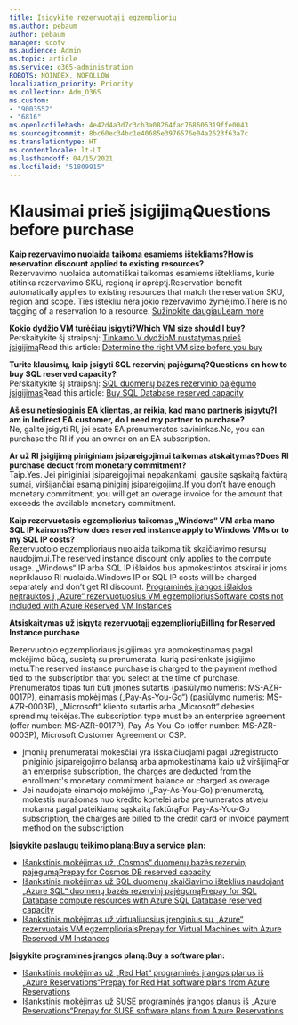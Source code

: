 ```yaml
---
title: Įsigykite rezervuotąjį egzempliorių
ms.author: pebaum
author: pebaum
manager: scotv
ms.audience: Admin
ms.topic: article
ms.service: o365-administration
ROBOTS: NOINDEX, NOFOLLOW
localization_priority: Priority
ms.collection: Adm_O365
ms.custom:
- "9003552"
- "6816"
ms.openlocfilehash: 4e42d4a3d7c3cb3a08264fac768606319ffe0043
ms.sourcegitcommit: 8bc60ec34bc1e40685e3976576e04a2623f63a7c
ms.translationtype: HT
ms.contentlocale: lt-LT
ms.lasthandoff: 04/15/2021
ms.locfileid: "51809915"
---
```

# <a name="questions-before-purchase"></a><span data-ttu-id="6d23c-102">Klausimai prieš įsigijimą</span><span class="sxs-lookup"><span data-stu-id="6d23c-102">Questions before purchase</span></span>

<span data-ttu-id="6d23c-103">**Kaip rezervavimo nuolaida taikoma esamiems ištekliams?**</span><span class="sxs-lookup"><span data-stu-id="6d23c-103">**How is reservation discount applied to existing resources?**</span></span>  
<span data-ttu-id="6d23c-104">Rezervavimo nuolaida automatiškai taikomas esamiems ištekliams, kurie atitinka rezervavimo SKU, regioną ir aprėptį.</span><span class="sxs-lookup"><span data-stu-id="6d23c-104">Reservation benefit automatically applies to existing resources that match the reservation SKU, region and scope.</span></span> <span data-ttu-id="6d23c-105">Ties ištekliu nėra jokio rezervavimo žymėjimo.</span><span class="sxs-lookup"><span data-stu-id="6d23c-105">There is no tagging of a reservation to a resource.</span></span> [<span data-ttu-id="6d23c-106">Sužinokite daugiau</span><span class="sxs-lookup"><span data-stu-id="6d23c-106">Learn more</span></span>](https://docs.microsoft.com/azure/cost-management-billing/reservations/save-compute-costs-reservations?WT.mc_id=Portal-Microsoft_Azure_Support#how-reservation-discount-is-applied) 

<span data-ttu-id="6d23c-107">**Kokio dydžio VM turėčiau įsigyti?**</span><span class="sxs-lookup"><span data-stu-id="6d23c-107">**Which VM size should I buy?**</span></span>  
<span data-ttu-id="6d23c-108">Perskaitykite šį straipsnį: [Tinkamo V dydžioM nustatymas prieš įsigijimą](https://docs.microsoft.com/azure/virtual-machines/windows/prepay-reserved-vm-instances?toc=/azure/billing/TOC.json&WT.mc_id=Portal-Microsoft_Azure_Support#determine-the-right-vm-size-before-you-buy)</span><span class="sxs-lookup"><span data-stu-id="6d23c-108">Read this article: [Determine the right VM size before you buy](https://docs.microsoft.com/azure/virtual-machines/windows/prepay-reserved-vm-instances?toc=/azure/billing/TOC.json&WT.mc_id=Portal-Microsoft_Azure_Support#determine-the-right-vm-size-before-you-buy)</span></span>

<span data-ttu-id="6d23c-109">**Turite klausimų, kaip įsigyti SQL rezervinį pajėgumą?**</span><span class="sxs-lookup"><span data-stu-id="6d23c-109">**Questions on how to buy SQL reserved capacity?**</span></span>  
<span data-ttu-id="6d23c-110">Perskaitykite šį straipsnį: [SQL duomenų bazės rezervinio pajėgumo įsigijimas](https://docs.microsoft.com/azure/sql-database/sql-database-reserved-capacity?toc=/azure/billing/TOC.json&WT.mc_id=Portal-Microsoft_Azure_Support#buy-sql-database-reserved-capacity)</span><span class="sxs-lookup"><span data-stu-id="6d23c-110">Read this article: [Buy SQL Database reserved capacity](https://docs.microsoft.com/azure/sql-database/sql-database-reserved-capacity?toc=/azure/billing/TOC.json&WT.mc_id=Portal-Microsoft_Azure_Support#buy-sql-database-reserved-capacity)</span></span>

<span data-ttu-id="6d23c-111">**Aš esu netiesioginis EA klientas, ar reikia, kad mano partneris įsigytų?**</span><span class="sxs-lookup"><span data-stu-id="6d23c-111">**I am in Indirect EA customer, do I need my partner to purchase?**</span></span>  
<span data-ttu-id="6d23c-112">Ne, galite įsigyti RI, jei esate EA prenumeratos savininkas.</span><span class="sxs-lookup"><span data-stu-id="6d23c-112">No, you can purchase the RI if you an owner on an EA subscription.</span></span>

<span data-ttu-id="6d23c-113">**Ar už RI įsigijimą piniginiam įsipareigojimui taikomas atskaitymas?**</span><span class="sxs-lookup"><span data-stu-id="6d23c-113">**Does RI purchase deduct from monetary commitment?**</span></span>  
<span data-ttu-id="6d23c-114">Taip.</span><span class="sxs-lookup"><span data-stu-id="6d23c-114">Yes.</span></span> <span data-ttu-id="6d23c-115">Jei piniginiai įsipareigojimai nepakankami, gausite sąskaitą faktūrą sumai, viršijančiai esamą piniginį įsipareigojimą.</span><span class="sxs-lookup"><span data-stu-id="6d23c-115">If you don’t have enough monetary commitment, you will get an overage invoice for the amount that exceeds the available monetary commitment.</span></span>

<span data-ttu-id="6d23c-116">**Kaip rezervuotasis egzempliorius taikomas „Windows“ VM arba mano SQL IP kainoms?**</span><span class="sxs-lookup"><span data-stu-id="6d23c-116">**How does reserved instance apply to Windows VMs or to my SQL IP costs?**</span></span>  
<span data-ttu-id="6d23c-117">Rezervuotojo egzemplioriaus nuolaida taikoma tik skaičiavimo resursų naudojimui.</span><span class="sxs-lookup"><span data-stu-id="6d23c-117">The reserved instance discount only applies to the compute usage.</span></span> <span data-ttu-id="6d23c-118">„Windows“ IP arba SQL IP išlaidos bus apmokestintos atskirai ir joms nepriklauso RI nuolaida.</span><span class="sxs-lookup"><span data-stu-id="6d23c-118">Windows IP or SQL IP costs will be charged separately and don’t get RI discount.</span></span> [<span data-ttu-id="6d23c-119">Programinės įrangos išlaidos neįtrauktos į „Azure“ rezervuotuosius VM egzempliorius</span><span class="sxs-lookup"><span data-stu-id="6d23c-119">Software costs not included with Azure Reserved VM Instances</span></span>](https://docs.microsoft.com/azure/billing/billing-reserved-instance-windows-software-costs?WT.mc_id=Portal-Microsoft_Azure_Support)  
      
<span data-ttu-id="6d23c-120">**Atsiskaitymas už įsigytą rezervuotąjį egzempliorių**</span><span class="sxs-lookup"><span data-stu-id="6d23c-120">**Billing for Reserved Instance purchase**</span></span>  
      
<span data-ttu-id="6d23c-121">Rezervuotojo egzemplioriaus įsigijimas yra apmokestinamas pagal mokėjimo būdą, susietą su prenumerata, kurią pasirenkate įsigijimo metu.</span><span class="sxs-lookup"><span data-stu-id="6d23c-121">The reserved instance purchase is charged to the payment method tied to the subscription that you select at the time of purchase.</span></span> <span data-ttu-id="6d23c-122">Prenumeratos tipas turi būti įmonės sutartis (pasiūlymo numeris: MS-AZR-0017P), einamasis mokėjimas („Pay-As-You-Go“) (pasiūlymo numeris: MS-AZR-0003P), „Microsoft“ kliento sutartis arba „Microsoft“ debesies sprendimų teikėjas.</span><span class="sxs-lookup"><span data-stu-id="6d23c-122">The subscription type must be an enterprise agreement (offer number: MS-AZR-0017P), Pay-As-You-Go (offer number: MS-AZR-0003P), Microsoft Customer Agreement or CSP.</span></span>

-   <span data-ttu-id="6d23c-123">Įmonių prenumeratai mokesčiai yra išskaičiuojami pagal užregistruoto piniginio įsipareigojimo balansą arba apmokestinama kaip už viršijimą</span><span class="sxs-lookup"><span data-stu-id="6d23c-123">For an enterprise subscription, the charges are deducted from the enrollment's monetary commitment balance or charged as overage</span></span>
-   <span data-ttu-id="6d23c-124">Jei naudojate einamojo mokėjimo („Pay-As-You-Go) prenumeratą, mokestis nurašomas nuo kredito kortelei arba prenumeratos atveju mokama pagal pateikiamą sąskaitą faktūrą</span><span class="sxs-lookup"><span data-stu-id="6d23c-124">For Pay-As-You-Go subscription, the charges are billed to the credit card or invoice payment method on the subscription</span></span>

<span data-ttu-id="6d23c-125">**Įsigykite paslaugų teikimo planą:**</span><span class="sxs-lookup"><span data-stu-id="6d23c-125">**Buy a service plan:**</span></span>

-   [<span data-ttu-id="6d23c-126">Išankstinis mokėjimas už „Cosmos“ duomenų bazės rezervinį pajėgumą</span><span class="sxs-lookup"><span data-stu-id="6d23c-126">Prepay for Cosmos DB reserved capacity</span></span>](https://docs.microsoft.com/azure/cosmos-db/cosmos-db-reserved-capacity?WT.mc_id=Portal-Microsoft_Azure_Support)
-   [<span data-ttu-id="6d23c-127">Išankstinis mokėjimas už SQL duomenų skaičiavimo išteklius naudojant „Azure SQL“ duomenų bazės rezervinį pajėgumą</span><span class="sxs-lookup"><span data-stu-id="6d23c-127">Prepay for SQL Database compute resources with Azure SQL Database reserved capacity</span></span>](https://docs.microsoft.com/azure/sql-database/sql-database-reserved-capacity?WT.mc_id=Portal-Microsoft_Azure_Support)
-   [<span data-ttu-id="6d23c-128">Išankstinis mokėjimas už virtualiuosius įrenginius su „Azure“ rezervuotais VM egzemplioriais</span><span class="sxs-lookup"><span data-stu-id="6d23c-128">Prepay for Virtual Machines with Azure Reserved VM Instances</span></span>](https://docs.microsoft.com/azure/virtual-machines/windows/prepay-reserved-vm-instances?WT.mc_id=Portal-Microsoft_Azure_Support)

<span data-ttu-id="6d23c-129">**Įsigykite programinės įrangos planą:**</span><span class="sxs-lookup"><span data-stu-id="6d23c-129">**Buy a software plan:**</span></span>

-   [<span data-ttu-id="6d23c-130">Išankstinis mokėjimas už „Red Hat“ programinės įrangos planus iš „Azure Reservations“</span><span class="sxs-lookup"><span data-stu-id="6d23c-130">Prepay for Red Hat software plans from Azure Reservations</span></span>](https://docs.microsoft.com/azure/virtual-machines/linux/prepay-rhel-software-charges?WT.mc_id=Portal-Microsoft_Azure_Support)
-   [<span data-ttu-id="6d23c-131">Išankstinis mokėjimas už SUSE programinės įrangos planus iš „Azure Reservations“</span><span class="sxs-lookup"><span data-stu-id="6d23c-131">Prepay for SUSE software plans from Azure Reservations</span></span>](https://docs.microsoft.com/azure/virtual-machines/linux/prepay-suse-software-charges?WT.mc_id=Portal-Microsoft_Azure_Support)